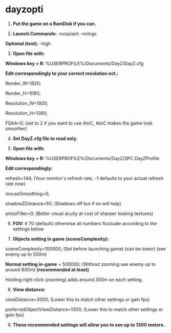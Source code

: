 # dayzopti

1. **Put the game on a RamDisk if you can.**

2. **Launch Commands:** -nosplash -nologs

**Optional (test):** -high


3. **Open file with:**

**Windows key + R:** %USERPROFILE%/Documents/DayZ/DayZ.cfg

**Edit correspondingly to your correct resolution ect.:**

Render_W=1920;

Render_H=1080;

Resolution_W=1920;

Resolution_H=1080;

FSAA=0; (set to 2 if you want to use AtoC, AtoC makes the game look smoother)

4. **Set DayZ.cfg file to read only.**

5. **Open file with:**

**Windows key + R:** %USERPROFILE%/Documents/DayZ/SPC.DayZProfile

**Edit correspondingly:**

refresh=144; (Your monitor's refresh rate, -1 defaults to your actual refresh rate now)

mouseSmoothing=0;

shadowZDistance=50; (Shadows off but if on will help)

anisoFilter=0; (Better visual acuity at cost of sharper looking textures)


6. **FOV:** if 70 (default) otherwise all numbers fluctuate according to the settings below


7. **Objects setting in game (sceneComplexity):**

sceneComplexity=100000; (Set before launching game) (can be lower) (see enemy up to 500m)

**Normal setting in-game** = 500000; (Without zooming see enemy up to around 800m) **(recommended at least)**

Holding right click (zooming) adds around 300m on each setting.


8. **View distance:**

viewDistance=2000; (Lower this to match other settings or gain fps)

preferredObjectViewDistance=1300; (Lower this to match other settings or gain fps)


9. **These recommended settings will allow you to see up to 1300 meters.**










